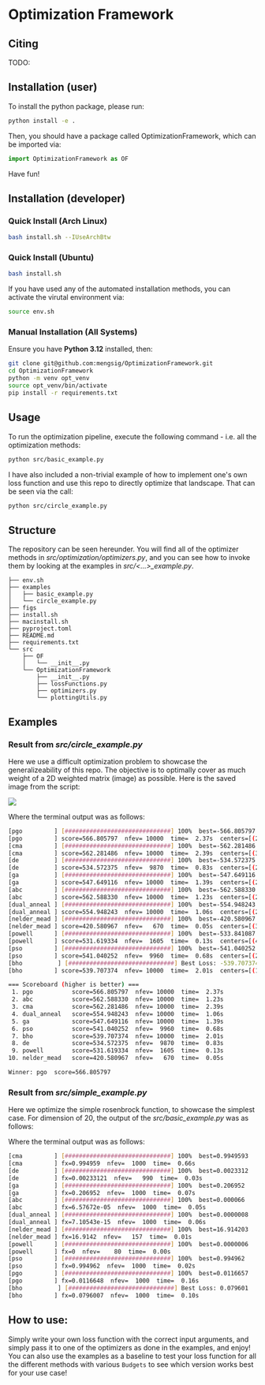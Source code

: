 # Optimization Framework

## Citing
TODO:



## Installation (user)

To install the python package, please run:
```bash
python install -e .
```

Then, you should have a package called OptimizationFramework, which can be imported via:

```python
import OptimizationFramework as OF
```

Have fun!

## Installation (developer)

### Quick Install (Arch Linux)
```bash
bash install.sh --IUseArchBtw
```

### Quick Install (Ubuntu)
```bash
bash install.sh
```

If you have used any of the automated installation methods, you can activate the virutal environment via:
```bash
source env.sh
```

### Manual Installation (All Systems)
Ensure you have **Python 3.12** installed, then:

```bash
git clone git@github.com:mengsig/OptimizationFramework.git
cd OptimizationFramework
python -m venv opt_venv
source opt_venv/bin/activate
pip install -r requirements.txt
```

## Usage

To run the optimization pipeline, execute the following command - i.e. all the optimization methods:

```bash
python src/basic_example.py
```

I have also included a non-trivial example of how to implement one's own loss function and use this repo
to directly optimize that landscape. That can be seen via the call:

```bash
python src/circle_example.py
```


## Structure
The repository can be seen hereunder. You will find all of the optimizer methods in *src/optimization/optimizers.py*,
and you can see how to invoke them by looking at the examples in *src/<...>_example.py*.
```tree
├── env.sh
├── examples
│   ├── basic_example.py
│   └── circle_example.py
├── figs
├── install.sh
├── macinstall.sh
├── pyproject.toml
├── README.md
├── requirements.txt
└── src
    ├── OF
    │   └── __init__.py
    └── OptimizationFramework
        ├── __init__.py
        ├── lossFunctions.py
        ├── optimizers.py
        └── plottingUtils.py
```

## Examples

### Result from *src/circle_example.py*
Here we use a difficult optimization problem to showcase the generalizeability of this repo. The objective is to optimally cover as much weight of a 2D weighted matrix (image) as possible. Here is the saved image from the script:

![](figs/circle_winner.png)

Where the terminal output was as follows:

```bash
[pgo         ] [##############################] 100%  best=-566.805797
[pgo         ] score=566.805797  nfev= 10000  time=  2.37s  centers=[(27, 40), (8, 54), (28, 10), (54, 28), (46, 51), (5, 23), (3, 4)]
[cma         ] [##############################] 100%  best=-562.281486
[cma         ] score=562.281486  nfev= 10000  time=  2.39s  centers=[(37, 50), (37, 9), (22, 34), (54, 29), (5, 46), (8, 58), (25, 19)]
[de          ] [##############################] 100%  best=-534.572375
[de          ] score=534.572375  nfev=  9870  time=  0.83s  centers=[(26, 46), (53, 29), (8, 52), (22, 15), (35, 9), (44, 58), (14, 8)]
[ga          ] [##############################] 100%  best=-547.649116
[ga          ] score=547.649116  nfev= 10000  time=  1.39s  centers=[(26, 11), (9, 43), (52, 28), (44, 54), (8, 58), (30, 43), (14, 22)]
[abc         ] [##############################] 100%  best=-562.588330
[abc         ] score=562.588330  nfev= 10000  time=  1.23s  centers=[(27, 40), (8, 54), (52, 28), (44, 54), (34, 6), (26, 17), (30, 58)]
[dual_anneal ] [##############################] 100%  best=-554.948243
[dual_anneal ] score=554.948243  nfev= 10000  time=  1.06s  centers=[(28, 39), (9, 8), (8, 47), (36, 7), (42, 57), (25, 16), (5, 60)]
[nelder_mead ] [##############################] 100%  best=-420.580967
[nelder_mead ] score=420.580967  nfev=   670  time=  0.05s  centers=[(30, 18), (47, 9), (9, 15), (26, 8), (1, 47), (60, 7), (29, 38)]
[powell      ] [##############################] 100%  best=-533.841087
[powell      ] score=531.619334  nfev=  1605  time=  0.13s  centers=[(49, 29), (35, 47), (37, 9), (18, 39), (28, 30), (5, 48), (24, 19)]
[pso         ] [##############################] 100%  best=-541.040252
[pso         ] score=541.040252  nfev=  9960  time=  0.68s  centers=[(28, 40), (8, 44), (53, 29), (44, 53), (6, 58), (55, 46), (16, 11)]
[bho          ] [##############################] Best Loss: -539.707374
[bho         ] score=539.707374  nfev= 10000  time=  2.01s  centers=[(10, 50), (38, 53), (30, 9), (27, 38), (47, 10), (22, 23), (39, 33)]

=== Scoreboard (higher is better) ===
 1. pgo           score=566.805797  nfev= 10000  time=  2.37s
 2. abc           score=562.588330  nfev= 10000  time=  1.23s
 3. cma           score=562.281486  nfev= 10000  time=  2.39s
 4. dual_anneal   score=554.948243  nfev= 10000  time=  1.06s
 5. ga            score=547.649116  nfev= 10000  time=  1.39s
 6. pso           score=541.040252  nfev=  9960  time=  0.68s
 7. bho           score=539.707374  nfev= 10000  time=  2.01s
 8. de            score=534.572375  nfev=  9870  time=  0.83s
 9. powell        score=531.619334  nfev=  1605  time=  0.13s
10. nelder_mead   score=420.580967  nfev=   670  time=  0.05s

Winner: pgo  score=566.805797
```

### Result from *src/simple_example.py*
Here we optimize the simple rosenbrock function, to showcase the simplest case. For dimension of 20, the output of the *src/basic_example.py* was as follows:

Where the terminal output was as follows:

```bash
[cma         ] [##############################] 100%  best=0.9949593
[cma         ] fx=0.994959  nfev=  1000  time=  0.66s
[de          ] [##############################] 100%  best=0.0023312
[de          ] fx=0.00233121  nfev=   990  time=  0.03s
[ga          ] [##############################] 100%  best=0.206952
[ga          ] fx=0.206952  nfev=  1000  time=  0.07s
[abc         ] [##############################] 100%  best=0.000066
[abc         ] fx=6.57672e-05  nfev=  1000  time=  0.05s
[dual_anneal ] [##############################] 100%  best=0.0000008
[dual_anneal ] fx=7.10543e-15  nfev=  1000  time=  0.06s
[nelder_mead ] [##############################] 100%  best=16.914203
[nelder_mead ] fx=16.9142  nfev=   157  time=  0.01s
[powell      ] [##############################] 100%  best=0.0000006
[powell      ] fx=0  nfev=    80  time=  0.00s
[pso         ] [##############################] 100%  best=0.994962
[pso         ] fx=0.994962  nfev=  1000  time=  0.02s
[pgo         ] [##############################] 100%  best=0.0116657
[pgo         ] fx=0.0116648  nfev=  1000  time=  0.16s
[bho          ] [##############################] Best Loss: 0.079601
[bho         ] fx=0.0796007  nfev=  1000  time=  0.10s
```

## How to use:
Simply write your own loss function with the correct input arguments, and simply pass it to one of the optimizers as done in the examples, and enjoy! You can also use the examples as a baseline to test your loss function for all the different methods with various ```Budgets``` to see which version works best for your use case!

